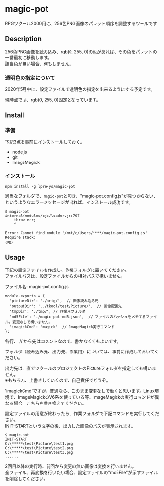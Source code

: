 magic-pot
====

RPGツクール2000用に、256色PNG画像のパレット順序を調整するツールです

## Description

256色PNG画像を読み込み、rgb(0, 255, 0)の色があれば、その色をパレットの一番最初に移動します。  
該当色が無い場合、何もしません。

### 透明色の指定について

2020年5月中に、設定ファイルで透明色の指定を出来るようにする予定です。

現時点では、rgb(0, 255, 0)固定となっています。

## Install

### 準備

下記3点を事前にインストールしておく。

* node.js
* git
* ImageMagick

### インストール

```
npm install -g lpre-ys/magic-pot
```

適当なフォルダで、```magic-pot```と叩き、"magic-pot.config.js"が見つからない、というようなエラーメッセージが出れば、インストール成功です。

```
$ magic-pot
internal/modules/cjs/loader.js:797
    throw err;
    ^

Error: Cannot find module '/mnt/c/Users/****/magic-pot.config.js'
Require stack:
(略)
```

## Usage

下記の設定ファイルを作成し、作業フォルダに置いてください。  
ファイルパスは、設定ファイルからの相対パスで構いません。

ファイル名: magic-pot.config.js
```
module.exports = {
  'pictureDir': './orig/',  // 画像読み込み元
  'outputDir': '../tkool/test/Picture/',  // 画像配置先
  'tmpDir': './tmp/', // 作業用フォルダ
  'md5File': './magic-pot-md5.json',  // ファイルのハッシュをメモするファイル。変更なしで構いません。
  'imagickCmd': 'magick'  // ImageMagick実行コマンド
};
```

各行、 // から先はコメントなので、書かなくてもよいです。

フォルダ（読み込み元、出力先、作業用）については、事前に作成しておいてください。


出力先は、直でツクールのプロジェクトのPictureフォルダを指定しても構いません。  
※もちろん、上書きしていくので、自己責任でどうぞ。

'imagickCmd'ですが、普通なら、このまま変更なしで動くと思います。Linux環境で、ImageMagickのV6系を使っている等、ImageMagickの実行コマンドが異なる場合、こちらを書き換えてください。


設定ファイルの用意が終わったら、作業フォルダで下記コマンドを実行してください。  
INIT-STARTという文字の後、出力した画像のパスが表示されます。

```
$ magic-pot
INIT-START
C:\*****\test\Picture\test1.png
C:\*****\test\Picture\test2.png
C:\*****\test\Picture\test3.png
......
```

2回目以降の実行時、前回から変更の無い画像は変換を行いません。  
全ファイル、再変換を行いたい場合、設定ファイルの"md5File"が示すファイルを削除してください。
